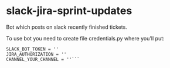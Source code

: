 # slack-jira-sprint-updates
Bot which posts on slack recently finished tickets.

To use bot you need to create file credentials.py where you'll put:
```JIRA_API_URL = ''
SLACK_BOT_TOKEN = ''
JIRA_AUTHORIZATION = ''
CHANNEL_YOUR_CHANNEL = ''```

